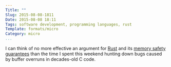 ```yaml
---
Title: ""
Slug: 2015-08-08-1811
Date: 2015-08-08 18:11
Tags: software development, programming languages, rust
Template: formats/micro
Category: micro
...
```


I can think of no more effective an argument for [Rust] and its [memory safety
guarantees] than the time I spent this weekend hunting down bugs caused by
buffer overruns in decades-old C code.

[Rust]: http://www.rust-lang.org/
[memory safety guarantees]: http://blog.rust-lang.org/2015/04/10/Fearless-Concurrency.html
